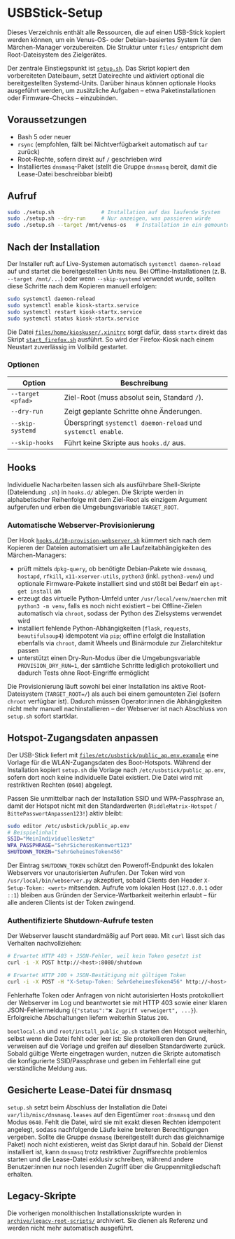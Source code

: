 # USBStick-Setup

Dieses Verzeichnis enthält alle Ressourcen, die auf einen USB-Stick kopiert werden können, um ein Venus-OS- oder Debian-basiertes
System für den Märchen-Manager vorzubereiten. Die Struktur unter `files/` entspricht dem Root-Dateisystem des Zielgerätes.

Der zentrale Einstiegspunkt ist [`setup.sh`](setup.sh). Das Skript kopiert den vorbereiteten Dateibaum, setzt Dateirechte und
aktiviert optional die bereitgestellten Systemd-Units. Darüber hinaus können optionale Hooks ausgeführt werden, um zusätzliche
Aufgaben – etwa Paketinstallationen oder Firmware-Checks – einzubinden.

## Voraussetzungen

- Bash 5 oder neuer
- `rsync` (empfohlen, fällt bei Nichtverfügbarkeit automatisch auf `tar` zurück)
- Root-Rechte, sofern direkt auf `/` geschrieben wird
- Installiertes `dnsmasq`-Paket (stellt die Gruppe `dnsmasq` bereit, damit die Lease-Datei beschreibbar bleibt)

## Aufruf

```bash
sudo ./setup.sh               # Installation auf das laufende System
sudo ./setup.sh --dry-run     # Nur anzeigen, was passieren würde
sudo ./setup.sh --target /mnt/venus-os   # Installation in ein gemountetes Root-Dateisystem
```

## Nach der Installation

Der Installer ruft auf Live-Systemen automatisch `systemctl daemon-reload` auf und startet die bereitgestellten Units neu. Bei
Offline-Installationen (z. B. `--target /mnt/...`) oder wenn `--skip-systemd` verwendet wurde, sollten diese Schritte nach dem
Kopieren manuell erfolgen:

```bash
sudo systemctl daemon-reload
sudo systemctl enable kiosk-startx.service
sudo systemctl restart kiosk-startx.service
sudo systemctl status kiosk-startx.service
```

Die Datei [`files/home/kioskuser/.xinitrc`](files/home/kioskuser/.xinitrc) sorgt dafür, dass `startx` direkt das Skript
[`start_firefox.sh`](files/home/kioskuser/start_firefox.sh) ausführt. So wird der Firefox-Kiosk nach einem Neustart zuverlässig
im Vollbild gestartet.

### Optionen

| Option | Beschreibung |
| --- | --- |
| `--target <pfad>` | Ziel-Root (muss absolut sein, Standard `/`). |
| `--dry-run` | Zeigt geplante Schritte ohne Änderungen. |
| `--skip-systemd` | Überspringt `systemctl daemon-reload` und `systemctl enable`. |
| `--skip-hooks` | Führt keine Skripte aus `hooks.d/` aus. |

## Hooks

Individuelle Nacharbeiten lassen sich als ausführbare Shell-Skripte (Dateiendung `.sh`) in `hooks.d/` ablegen. Die Skripte
werden in alphabetischer Reihenfolge mit dem Ziel-Root als einzigem Argument aufgerufen und erben die Umgebungsvariable
`TARGET_ROOT`.

### Automatische Webserver-Provisionierung

Der Hook [`hooks.d/10-provision-webserver.sh`](hooks.d/10-provision-webserver.sh) kümmert sich nach dem Kopieren der Dateien
automatisiert um alle Laufzeitabhängigkeiten des Märchen-Managers:

- prüft mittels `dpkg-query`, ob benötigte Debian-Pakete wie `dnsmasq`, `hostapd`, `rfkill`, `x11-xserver-utils`, `python3`
  (inkl. `python3-venv`) und optionale Firmware-Pakete installiert sind und stößt bei Bedarf ein `apt-get install` an
- erzeugt das virtuelle Python-Umfeld unter `/usr/local/venv/maerchen` mit `python3 -m venv`, falls es noch nicht existiert –
  bei Offline-Zielen automatisch via `chroot`, sodass der Python des Zielsystems verwendet wird
- installiert fehlende Python-Abhängigkeiten (`flask`, `requests`, `beautifulsoup4`) idempotent via `pip`; offline erfolgt die
  Installation ebenfalls via `chroot`, damit Wheels und Binärmodule zur Zielarchitektur passen
- unterstützt einen Dry-Run-Modus über die Umgebungsvariable `PROVISION_DRY_RUN=1`, der sämtliche Schritte lediglich protokolliert
  und dadurch Tests ohne Root-Eingriffe ermöglicht

Die Provisionierung läuft sowohl bei einer Installation ins aktive Root-Dateisystem (`TARGET_ROOT=/`) als auch bei einem
gemounteten Ziel (sofern `chroot` verfügbar ist). Dadurch müssen Operator:innen die Abhängigkeiten nicht mehr manuell
nachinstallieren – der Webserver ist nach Abschluss von `setup.sh` sofort startklar.

## Hotspot-Zugangsdaten anpassen

Der USB-Stick liefert mit [`files/etc/usbstick/public_ap.env.example`](files/etc/usbstick/public_ap.env.example) eine Vorlage
für die WLAN-Zugangsdaten des Boot-Hotspots. Während der Installation kopiert `setup.sh` die Vorlage nach
`/etc/usbstick/public_ap.env`, sofern dort noch keine individuelle Datei existiert. Die Datei wird mit restriktiven Rechten
(`0640`) abgelegt.

Passen Sie unmittelbar nach der Installation SSID und WPA-Passphrase an, damit der Hotspot nicht mit den Standardwerten
(`RiddleMatrix-Hotspot` / `BittePasswortAnpassen123!`) aktiv bleibt:

```bash
sudo editor /etc/usbstick/public_ap.env
# Beispielinhalt
SSID="MeinIndividuellesNetz"
WPA_PASSPHRASE="SehrSicheresKennwort123"
SHUTDOWN_TOKEN="SehrGeheimesToken456"
```

Der Eintrag `SHUTDOWN_TOKEN` schützt den Poweroff-Endpunkt des lokalen Webservers vor unautorisierten Aufrufen. Der Token
wird von `/usr/local/bin/webserver.py` akzeptiert, sobald Clients den Header `X-Setup-Token: <wert>` mitsenden. Aufrufe
vom lokalen Host (`127.0.0.1` oder `::1`) bleiben aus Gründen der Service-Wartbarkeit weiterhin erlaubt – für alle
anderen Clients ist der Token zwingend.

### Authentifizierte Shutdown-Aufrufe testen

Der Webserver lauscht standardmäßig auf Port `8080`. Mit `curl` lässt sich das Verhalten nachvollziehen:

```bash
# Erwartet HTTP 403 + JSON-Fehler, weil kein Token gesetzt ist
curl -i -X POST http://<host>:8080/shutdown

# Erwartet HTTP 200 + JSON-Bestätigung mit gültigem Token
curl -i -X POST -H "X-Setup-Token: SehrGeheimesToken456" http://<host>:8080/shutdown
```

Fehlerhafte Token oder Anfragen von nicht autorisierten Hosts protokolliert der Webserver im Log und beantwortet sie mit
HTTP 403 sowie einer klaren JSON-Fehlermeldung (`{"status":"❌ Zugriff verweigert", ...}`). Erfolgreiche Abschaltungen
liefern weiterhin Status `200`.

`bootlocal.sh` und `root/install_public_ap.sh` starten den Hotspot weiterhin, selbst wenn die Datei fehlt oder leer ist: Sie
protokollieren den Grund, verweisen auf die Vorlage und greifen auf dieselben Standardwerte zurück. Sobald gültige Werte
eingetragen wurden, nutzen die Skripte automatisch die konfigurierte SSID/Passphrase und geben im Fehlerfall eine gut
verständliche Meldung aus.

## Gesicherte Lease-Datei für dnsmasq

`setup.sh` setzt beim Abschluss der Installation die Datei `var/lib/misc/dnsmasq.leases` auf den Eigentümer `root:dnsmasq`
und den Modus `0640`. Fehlt die Datei, wird sie mit exakt diesen Rechten idempotent angelegt, sodass nachfolgende Läufe keine
breiteren Berechtigungen vergeben. Sollte die Gruppe `dnsmasq` (bereitgestellt durch das gleichnamige Paket) noch nicht
existieren, weist das Skript darauf hin. Sobald der Dienst installiert ist, kann `dnsmasq` trotz restriktiver Zugriffsrechte
problemlos starten und die Lease-Datei exklusiv schreiben, während andere Benutzer:innen nur noch lesenden Zugriff über die
Gruppenmitgliedschaft erhalten.

## Legacy-Skripte

Die vorherigen monolithischen Installationsskripte wurden in [`archive/legacy-root-scripts/`](archive/legacy-root-scripts)
archiviert. Sie dienen als Referenz und werden nicht mehr automatisch ausgeführt.
